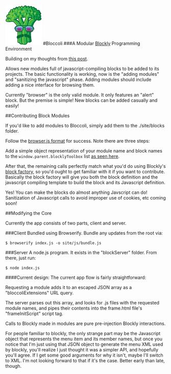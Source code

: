 ![logo](site/img/logo-small.png)
#Bloccoli
###A Modular [Blockly](http://code.google.com/p/blockly/) Programming Environment

Building on my thoughts from [this post](https://github.com/flyswatter/Blockly-Brainstorming).

Allows new modules full of javascript-compiling blocks to be added to its projects.  The basic functionality is working, now is the "adding modules" and "sanitizing the javascript" phase.  Adding modules should include adding a nice interface for browsing them.

Currently "browser" is the only valid module.  It only features an "alert" block.  But the premise is simple!  New blocks can be added casually and easily!

##Contributing Block Modules

If you'd like to add modules to Bloccoli, simply add them to the ./site/blocks folder.

Follow the [browser.js format](https://github.com/flyswatter/Bloccoli/blob/master/site/blocks/browser.js) for success.  Note there are three steps:

Add a simple object representation of your module name and block names to the `window.parent.blocklyToolbox` list [as seen here](https://github.com/flyswatter/Bloccoli/blob/master/site/blocks/browser.js#L1).

After that, the remaining calls perfectly match what you'd do using Blockly's [block factory](http://blockly-demo.appspot.com/static/apps/blockfactory/index.html), so you'd ought to get familiar with it if you want to contribute.  Basically the block factory will give you both the block definition and the javascript compiling template to build the block and its Javascript definition.

Yes!  You can make the blocks do almost anything Javscript can do!  Sanitization of Javascript calls to avoid improper use of cookies, etc coming soon!

##Modifying the Core

Currently the app consists of two parts, client and server.

###Client
Bundled using Browserify.  Bundle any updates from the root via:

    $ browserify index.js -o site/js/bundle.js

###Server
A node.js program.  It exists in the "blockServer" folder.  From there, just run:

    $ node index.js

####Current design:
The current app flow is fairly straightforward:  

Requesting a module adds it to an escaped JSON array as a "bloccoliExtensions" URL query.

The server parses out this array, and looks for .js files with the requested module names, and pipes their contents into the frame.html file's "frameInitScript" script tag.

Calls to Blockly made in modules are pure pre-injection Blockly interactions.

For people familiar to blockly, the only strange part may be the Javascript object that represents the menu item and its member names, but once you notice that I'm just using that JSON object to generate the menu XML used by blockly, you'll realize I just thought it was a simpler API, and hopefully you'll agree.  If I get some good arguments for why it isn't, maybe I'll switch to XML.  I'm not looking forward to that if it's the case.  Better early than late, though.
